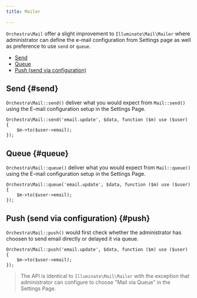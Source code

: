 ```yaml
---
title: Mailer

---
```


`Orchestra\Mail` offer a slight improvement to `Illuminate\Mail\Mailer` where administrator can define the e-mail configuration from Settings page as well as preference to use `send` or `queue`.

* [Send](#send)
* [Queue](#queue)
* [Push (send via configuration)](#push)

## Send {#send}

`Orchestra\Mail::send()` deliver what you would expect from `Mail::send()` using the E-mail configuration setup in the Settings Page.

	Orchestra\Mail::send('email.update', $data, function ($m) use ($user) {
		$m->to($user->email);
	});

## Queue {#queue}

`Orchestra\Mail::queue()` deliver what you would expect from `Mail::queue()` using the E-mail configuration setup in the Settings Page.

	Orchestra\Mail::queue('email.update', $data, function ($m) use ($user) {
		$m->to($user->email);
	});

## Push (send via configuration) {#push}

`Orchestra\Mail::push()` would first check whether the administrator has choosen to send email directly or delayed it via queue.

	Orchestra\Mail::push('email.update', $data, function ($m) use ($user) {
		$m->to($user->email);
	});

> The API is identical to `Illuminate\Mail\Mailer` with the exception that administrator can configure to choose "Mail via Queue" in the Settings Page.

